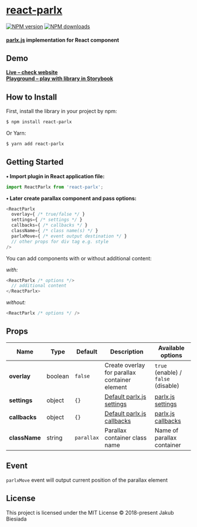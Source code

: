# [react-parlx](https://github.com/parlx-js/react-parlx)

[![NPM version](http://img.shields.io/npm/v/react-parlx.svg?style=flat-square)](https://www.npmjs.com/package/react-parlx)
[![NPM downloads](http://img.shields.io/npm/dm/react-parlx.svg?style=flat-square)](https://www.npmjs.com/package/react-parlx)

#### [parlx.js](https://www.npmjs.com/package/parlx.js) implementation for React component
## Demo
**[Live – check website](https://parlx-js.github.io/parlx.js/)**<br>
**[Playground – play with library in Storybook](https://parlx-js.github.io/react-parlx/)**

## How to Install
First, install the library in your project by npm:
```sh
$ npm install react-parlx
```

Or Yarn:
```sh
$ yarn add react-parlx
```

## Getting Started
**• Import plugin in React application file:**
```js
import ReactParlx from 'react-parlx';
```

**• Later create parallax component and pass options:**
```js
<ReactParlx
  overlay={ /* true/false */ }
  settings={ /* settings */ }
  callbacks={ /* callbacks */ }
  className={ /* class name(s) */ }
  parlxMove={ /* event output destination */ }
  // other props for div tag e.g. style
/>
```

You can add components with or without additional content:

*with:*
```js
<ReactParlx /* options */>
  // additional content
</ReactParlx>
```
*without:*
```js
<ReactParlx /* options */ />
```

## Props
Name | Type | Default | Description | Available options
-|-|-|-|-
**overlay** | boolean | `false` | Create overlay for parallax container element | `true` (enable) / `false` (disable)
**settings** | object | `{}` | [Default parlx.js settings](https://github.com/parlx-js/parlx.js#settings) | [parlx.js settings](https://github.com/parlx-js/parlx.js#settings)
**callbacks** | object | `{}` | [Default parlx.js callbacks](https://github.com/parlx-js/parlx.js#callbacks) | [parlx.js callbacks](https://github.com/parlx-js/parlx.js#callbacks)
**className** | string | `parallax` | Parallax container class name | Name of parallax container

## Event
`parlxMove` event will output current position of the parallax element

## License
This project is licensed under the MIT License © 2018-present Jakub Biesiada
